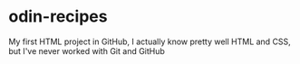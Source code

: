 # odin-recipes

My first HTML project in GitHub, I actually know pretty well HTML and CSS, but I've never worked with Git and GitHub